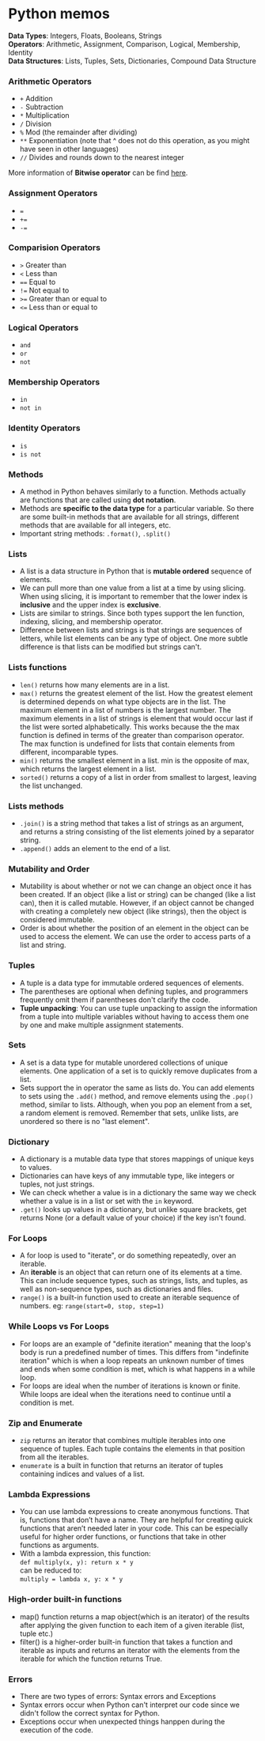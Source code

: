 # Python memos
**Data Types**: Integers, Floats, Booleans, Strings  
**Operators**: Arithmetic, Assignment, Comparison, Logical, Membership, Identity   
**Data Structures**: Lists, Tuples, Sets, Dictionaries, Compound Data Structure

### Arithmetic Operators
- `+` Addition
- `-` Subtraction
- `*` Multiplication
- `/` Division
- `%` Mod (the remainder after dividing)
- `**` Exponentiation (note that ^ does not do this operation, as you might have seen in other languages)
- `//` Divides and rounds down to the nearest integer

More information of **Bitwise operator** can be find [here](https://wiki.python.org/moin/BitwiseOperators).

### Assignment Operators
- `=` 
- `+=`
- `-=`

### Comparision Operators
- `>`	Greater than 
- `<`	Less than
- `==` Equal to 
- `!=` Not equal to 
- `>=` Greater than or equal to 
- `<=` Less than or equal to 

### Logical Operators
- `and` 
- `or`
- `not`

### Membership Operators
- `in`
- `not in`

### Identity Operators
- `is`
- `is not`

### Methods
- A method in Python behaves similarly to a function. Methods actually are functions that are called using **dot notation**. 
- Methods are **specific to the data type** for a particular variable. So there are some built-in methods that are available for all strings, different methods that are available for all integers, etc.
- Important string methods: `.format()`, `.split()`

### Lists
- A list is a data structure in Python that is **mutable ordered** sequence of elements.
- We can pull more than one value from a list at a time by using slicing. When using slicing, it is important to remember that the lower index is **inclusive** and the upper index is **exclusive**.
- Lists are similar to strings. Since both types support the len function, indexing, slicing, and membership operator. 
- Difference between lists and strings is that strings are sequences of letters, while list elements can be any type of object. One more subtle difference is that lists can be modified but strings can't.

### Lists functions
- `len()` returns how many elements are in a list.
- `max()` returns the greatest element of the list. How the greatest element is determined depends on what type objects are in the list. The maximum element in a list of numbers is the largest number. The maximum elements in a list of strings is element that would occur last if the list were sorted alphabetically. This works because the the max function is defined in terms of the greater than comparison operator. The max function is undefined for lists that contain elements from different, incomparable types.
- `min()` returns the smallest element in a list. min is the opposite of max, which returns the largest element in a list.
- `sorted()` returns a copy of a list in order from smallest to largest, leaving the list unchanged.

### Lists methods
- `.join()` is a string method that takes a list of strings as an argument, and returns a string consisting of the list elements joined by a separator string.
- `.append()` adds an element to the end of a list.

### Mutability and Order
- Mutability is about whether or not we can change an object once it has been created. If an object (like a list or string) can be changed (like a list can), then it is called mutable. However, if an object cannot be changed with creating a completely new object (like strings), then the object is considered immutable.
- Order is about whether the position of an element in the object can be used to access the element. We can use the order to access parts of a list and string.

### Tuples
- A tuple is a data type for immutable ordered sequences of elements.
- The parentheses are optional when defining tuples, and programmers frequently omit them if parentheses don't clarify the code.
- **Tuple unpacking**: You can use tuple unpacking to assign the information from a tuple into multiple variables without having to access them one by one and make multiple assignment statements.

### Sets
- A set is a data type for mutable unordered collections of unique elements. One application of a set is to quickly remove duplicates from a list.
- Sets support the in operator the same as lists do. You can add elements to sets using the `.add()` method, and remove elements using the `.pop()` method, similar to lists. Although, when you pop an element from a set, a random element is removed. Remember that sets, unlike lists, are unordered so there is no "last element".

### Dictionary
- A dictionary is a mutable data type that stores mappings of unique keys to values.
- Dictionaries can have keys of any immutable type, like integers or tuples, not just strings.
- We can check whether a value is in a dictionary the same way we check whether a value is in a list or set with the `in` keyword.
- `.get()` looks up values in a dictionary, but unlike square brackets, get returns None (or a default value of your choice) if the key isn't found.

### For Loops
- A for loop is used to "iterate", or do something repeatedly, over an iterable.
- An **iterable** is an object that can return one of its elements at a time. This can include sequence types, such as strings, lists, and tuples, as well as non-sequence types, such as dictionaries and files.
- `range()` is a built-in function used to create an iterable sequence of numbers. eg: `range(start=0, stop, step=1)`

### While Loops vs For Loops
- For loops are an example of "definite iteration" meaning that the loop's body is run a predefined number of times. This differs from "indefinite iteration" which is when a loop repeats an unknown number of times and ends when some condition is met, which is what happens in a while loop.
- For loops are ideal when the number of iterations is known or finite. While loops are ideal when the iterations need to continue until a condition is met.

### Zip and Enumerate
- `zip` returns an iterator that combines multiple iterables into one sequence of tuples. Each tuple contains the elements in that position from all the iterables.
- `enumerate` is a built in function that returns an iterator of tuples containing indices and values of a list. 

### Lambda Expressions
- You can use lambda expressions to create anonymous functions. That is, functions that don’t have a name. They are helpful for creating quick functions that aren’t needed later in your code. This can be especially useful for higher order functions, or functions that take in other functions as arguments.
- With a lambda expression, this function:  
`def multiply(x, y):
    return x * y`  
can be reduced to:  
`multiply = lambda x, y: x * y`

### High-order built-in functions
- map() function returns a map object(which is an iterator) of the results after applying the given function to each item of a given iterable (list, tuple etc.)
- filter() is a higher-order built-in function that takes a function and iterable as inputs and returns an iterator with the elements from the iterable for which the function returns True. 

### Errors
- There are two types of errors: Syntax errors and Exceptions
- Syntax errors occur when Python can't interpret our code since we didn't follow the correct syntax for Python.
- Exceptions occur when unexpected things hanppen during the execution of the code.


